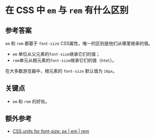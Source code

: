 # 在 CSS 中 `em` 与 `rem` 有什么区别

## 参考答案

`em` 和 `rem` 都基于 `font-size` CSS属性，唯一的区别是他们从哪里继承的值。

* `em` 单位从父元素的`font-size`继承它们的值；
* `rem`单元从根元素的`font-size`继承它们的值（`html`）。

在大多数游览器中，根元素的 `font-size` 默认值为 `16px`。

## 关键点

* `em` 和 `rem` 的好处。

## 额外参考

* [CSS units for font-size: px | em | rem](https://medium.com/code-better/css-units-for-font-size-px-em-rem-79f7e592bb97)

<!-- tags: (css) -->

<!-- expertise: (1) -->

<!-- Expertise levels:
	0: junior
	1: intermediate
	2: senior
-->
